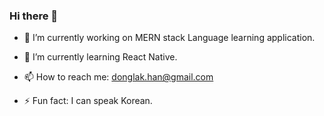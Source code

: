 ### Hi there 👋

- 🔭 I’m currently working on MERN stack Language learning application.
- 🌱 I’m currently learning React Native.

- 📫 How to reach me: donglak.han@gmail.com
- ⚡ Fun fact: I can speak Korean. 

<!--
**Donglak-Derek/Donglak-Derek** is a ✨ _special_ ✨ repository because its `README.md` (this file) appears on your GitHub profile.

Here are some ideas to get you started:

- 🔭 I’m currently working on ...
- 🌱 I’m currently learning ...
- 👯 I’m looking to collaborate on ...
- 🤔 I’m looking for help with ...
- 💬 Ask me about ...
- 📫 How to reach me: ...
- 😄 Pronouns: ...
- ⚡ Fun fact: ...
-->
